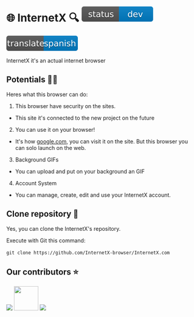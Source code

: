 # 🌐 InternetX 🔍 <img src="./src/devtitle.svg">

<p align="left">
<a href="./internetx_docs/README_es.md"><img alt="change lang" src="./src/transl_esp.svg"/></a>
</p>

InternetX it's an actual internet browser

## Potentials 💪🏻

Heres what this browser can do:

1. This browser have security on the sites.
- This site it's connected to the new project on the future
2. You can use it on your browser!
- It's how [google.com](https://google.com), you can visit it on the site. But this browser you can solo launch on the web.
3. Background GIFs
- You can upload and put on your background an GIF
4. Account System
- You can manage, create, edit and use your InternetX account.

## Clone repository 🤖

Yes, you can clone the InternetX's repository.

Execute with Git this command:

```git clone https://github.com/InternetX-browser/InternetX.com```

## Our contributors ⭐

<p align="left">
<img src="https://avatars.githubusercontent.com/u/170886455?s=64&v=4"/>
<img src="https://avatars.githubusercontent.com/u/127749202?s=64&v=4" width="64px" height="64px"/>
<img src="https://avatars.githubusercontent.com/u/26021526?s=64&v=4"/>
</p>


